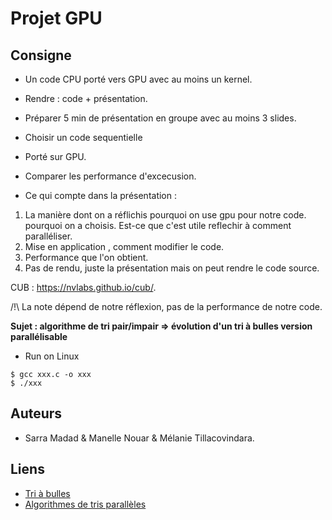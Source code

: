 # Projet GPU

## Consigne 

- Un code CPU porté vers GPU avec au moins un kernel.
- Rendre : code + présentation.
- Préparer 5 min de présentation en groupe avec au moins 3 slides.

- Choisir un code sequentielle 
- Porté sur GPU.
- Comparer les performance d'excecusion.
- Ce qui compte dans la présentation :
1. La manière dont on a réflichis pourquoi on use gpu pour notre code. pourquoi on a choisis. Est-ce que c'est utile 
reflechir à comment paralléliser.
2. Mise en application , comment modifier le code.
3. Performance que l'on obtient.
4. Pas de rendu, juste la présentation mais on peut rendre le code source.

CUB : https://nvlabs.github.io/cub/.

/!\ La note dépend de notre réflexion, pas de la performance de notre code.

**Sujet : algorithme de tri pair/impair => évolution d'un tri à bulles version parallélisable**

* Run on Linux

```text
$ gcc xxx.c -o xxx
$ ./xxx
```

## Auteurs

- Sarra Madad & Manelle Nouar & Mélanie Tillacovindara.

## Liens 

- [Tri à bulles](https://fr.wikipedia.org/wiki/Tri_%C3%A0_bulles)
- [Algorithmes de tris parallèles](http://icps.u-strasbg.fr/~loechner/enseignement/PARALLELISME/TP_TRI/)
